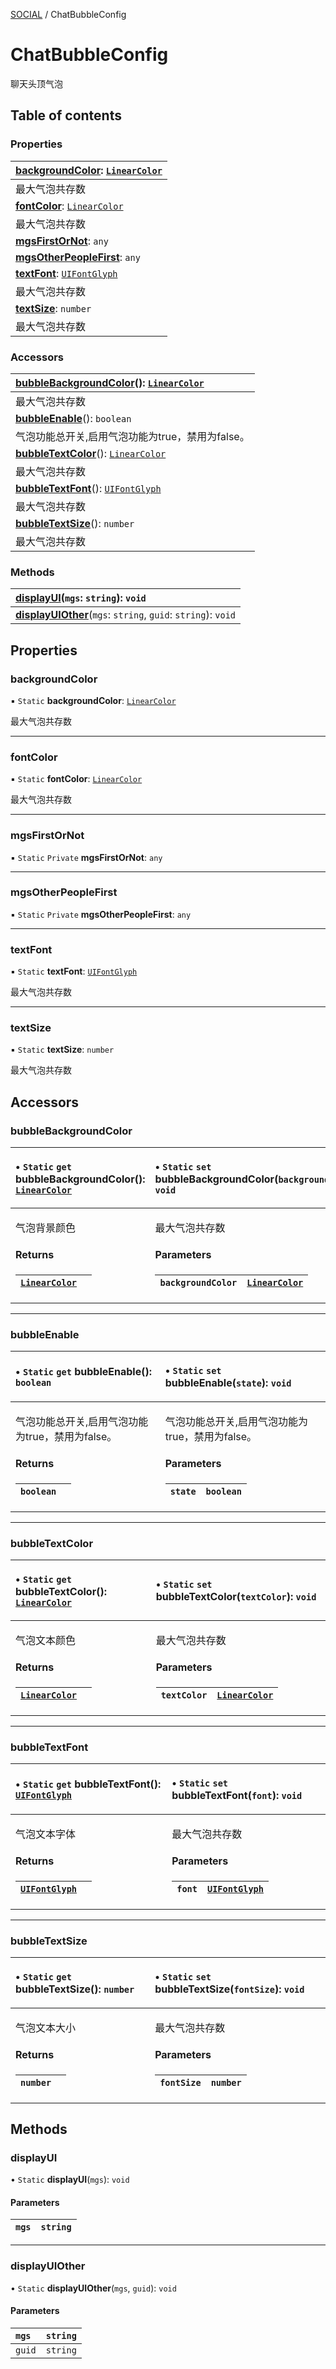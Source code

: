 [SOCIAL](../groups/SOCIAL.SOCIAL.md) / ChatBubbleConfig

# ChatBubbleConfig <Badge type="tip" text="Class" /> <Score text="ChatBubbleConfig" />

聊天头顶气泡

## Table of contents

### Properties <Score text="Properties" /> 
| **[backgroundColor](mw.ChatBubbleConfig.md#backgroundcolor)**: [`LinearColor`](mw.LinearColor.md)  |
| :-----|
| 最大气泡共存数|
| **[fontColor](mw.ChatBubbleConfig.md#fontcolor)**: [`LinearColor`](mw.LinearColor.md)  |
| 最大气泡共存数|
| **[mgsFirstOrNot](mw.ChatBubbleConfig.md#mgsfirstornot)**: `any` |
| **[mgsOtherPeopleFirst](mw.ChatBubbleConfig.md#mgsotherpeoplefirst)**: `any` |
| **[textFont](mw.ChatBubbleConfig.md#textfont)**: [`UIFontGlyph`](../enums/mw.UIFontGlyph.md)  |
| 最大气泡共存数|
| **[textSize](mw.ChatBubbleConfig.md#textsize)**: `number`  |
| 最大气泡共存数|

### Accessors <Score text="Accessors" /> 
| **[bubbleBackgroundColor](mw.ChatBubbleConfig.md#bubblebackgroundcolor)**(): [`LinearColor`](mw.LinearColor.md)  |
| :-----|
| 最大气泡共存数|
| **[bubbleEnable](mw.ChatBubbleConfig.md#bubbleenable)**(): `boolean`  |
| 气泡功能总开关,启用气泡功能为true，禁用为false。|
| **[bubbleTextColor](mw.ChatBubbleConfig.md#bubbletextcolor)**(): [`LinearColor`](mw.LinearColor.md)  |
| 最大气泡共存数|
| **[bubbleTextFont](mw.ChatBubbleConfig.md#bubbletextfont)**(): [`UIFontGlyph`](../enums/mw.UIFontGlyph.md)  |
| 最大气泡共存数|
| **[bubbleTextSize](mw.ChatBubbleConfig.md#bubbletextsize)**(): `number`  |
| 最大气泡共存数|

### Methods <Score text="Methods" /> 
| **[displayUI](mw.ChatBubbleConfig.md#displayui)**(`mgs`: `string`): `void`  |
| :----- |
| **[displayUIOther](mw.ChatBubbleConfig.md#displayuiother)**(`mgs`: `string`, `guid`: `string`): `void` |

## Properties

### backgroundColor <Score text="backgroundColor" /> 

▪ `Static` **backgroundColor**: [`LinearColor`](mw.LinearColor.md)

最大气泡共存数

___

### fontColor <Score text="fontColor" /> 

▪ `Static` **fontColor**: [`LinearColor`](mw.LinearColor.md)

最大气泡共存数

___

### mgsFirstOrNot <Score text="mgsFirstOrNot" /> 

▪ `Static` `Private` **mgsFirstOrNot**: `any`

___

### mgsOtherPeopleFirst <Score text="mgsOtherPeopleFirst" /> 

▪ `Static` `Private` **mgsOtherPeopleFirst**: `any`

___

### textFont <Score text="textFont" /> 

▪ `Static` **textFont**: [`UIFontGlyph`](../enums/mw.UIFontGlyph.md)

最大气泡共存数

___

### textSize <Score text="textSize" /> 

▪ `Static` **textSize**: `number`

最大气泡共存数

## Accessors

### bubbleBackgroundColor <Score text="bubbleBackgroundColor" /> 

<table class="get-set-table">
<thead><tr>
<th style="text-align: left">

• `Static` `get` **bubbleBackgroundColor**(): [`LinearColor`](mw.LinearColor.md)

</th>
<th style="text-align: left">

• `Static` `set` **bubbleBackgroundColor**(`backgroundColor`): `void`

</th>
</tr></thead>
<tbody><tr>
<td style="text-align: left">


气泡背景颜色

#### Returns

| [`LinearColor`](mw.LinearColor.md) |  |
| :------ | :------ |


</td>
<td style="text-align: left">


最大气泡共存数

#### Parameters

| `backgroundColor` | [`LinearColor`](mw.LinearColor.md) |
| :------ | :------ |



</td>
</tr></tbody>
</table>

___

### bubbleEnable <Score text="bubbleEnable" /> 

<table class="get-set-table">
<thead><tr>
<th style="text-align: left">

• `Static` `get` **bubbleEnable**(): `boolean` <Badge type="tip" text="client" />

</th>
<th style="text-align: left">

• `Static` `set` **bubbleEnable**(`state`): `void` <Badge type="tip" text="client" />

</th>
</tr></thead>
<tbody><tr>
<td style="text-align: left">


气泡功能总开关,启用气泡功能为true，禁用为false。


#### Returns

| `boolean` |  |
| :------ | :------ |


</td>
<td style="text-align: left">


气泡功能总开关,启用气泡功能为true，禁用为false。


#### Parameters

| `state` | `boolean` |
| :------ | :------ |



</td>
</tr></tbody>
</table>

___

### bubbleTextColor <Score text="bubbleTextColor" /> 

<table class="get-set-table">
<thead><tr>
<th style="text-align: left">

• `Static` `get` **bubbleTextColor**(): [`LinearColor`](mw.LinearColor.md)

</th>
<th style="text-align: left">

• `Static` `set` **bubbleTextColor**(`textColor`): `void`

</th>
</tr></thead>
<tbody><tr>
<td style="text-align: left">


气泡文本颜色

#### Returns

| [`LinearColor`](mw.LinearColor.md) |  |
| :------ | :------ |


</td>
<td style="text-align: left">


最大气泡共存数

#### Parameters

| `textColor` | [`LinearColor`](mw.LinearColor.md) |
| :------ | :------ |



</td>
</tr></tbody>
</table>

___

### bubbleTextFont <Score text="bubbleTextFont" /> 

<table class="get-set-table">
<thead><tr>
<th style="text-align: left">

• `Static` `get` **bubbleTextFont**(): [`UIFontGlyph`](../enums/mw.UIFontGlyph.md)

</th>
<th style="text-align: left">

• `Static` `set` **bubbleTextFont**(`font`): `void`

</th>
</tr></thead>
<tbody><tr>
<td style="text-align: left">


气泡文本字体

#### Returns

| [`UIFontGlyph`](../enums/mw.UIFontGlyph.md) |  |
| :------ | :------ |


</td>
<td style="text-align: left">


最大气泡共存数

#### Parameters

| `font` | [`UIFontGlyph`](../enums/mw.UIFontGlyph.md) |
| :------ | :------ |



</td>
</tr></tbody>
</table>

___

### bubbleTextSize <Score text="bubbleTextSize" /> 

<table class="get-set-table">
<thead><tr>
<th style="text-align: left">

• `Static` `get` **bubbleTextSize**(): `number`

</th>
<th style="text-align: left">

• `Static` `set` **bubbleTextSize**(`fontSize`): `void`

</th>
</tr></thead>
<tbody><tr>
<td style="text-align: left">


气泡文本大小

#### Returns

| `number` |  |
| :------ | :------ |


</td>
<td style="text-align: left">


最大气泡共存数

#### Parameters

| `fontSize` | `number` |
| :------ | :------ |

</td>
</tr></tbody>
</table>



## Methods

### displayUI <Score text="displayUI" /> 

• `Static` **displayUI**(`mgs`): `void`

#### Parameters

| `mgs` | `string` |
| :------ | :------ |


___

### displayUIOther <Score text="displayUIOther" /> 

• `Static` **displayUIOther**(`mgs`, `guid`): `void`

#### Parameters

| `mgs` | `string` |
| :------ | :------ |
| `guid` | `string` |

